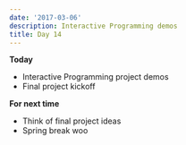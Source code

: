 ```yaml
---
date: '2017-03-06'
description: Interactive Programming demos
title: Day 14
---
```


**Today**

* Interactive Programming project demos
* Final project kickoff


**For next time**

* Think of final project ideas
* Spring break woo

